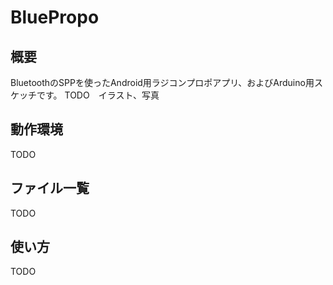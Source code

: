 BluePropo
=========

## 概要
BluetoothのSPPを使ったAndroid用ラジコンプロポアプリ、およびArduino用スケッチです。
TODO　イラスト、写真
## 動作環境
TODO
## ファイル一覧
TODO
## 使い方
TODO

